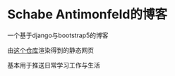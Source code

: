 # Schabe Antimonfeld的博客

一个基于django与bootstrap5的博客

由[这个仓库](https://github.com/Schabe-Antimonfeld/django-blog-style-schabe)渲染得到的静态网页

基本用于推送日常学习工作与生活